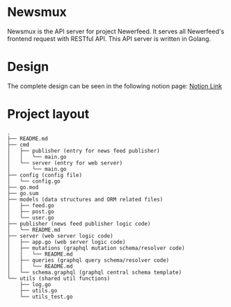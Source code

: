 # Newsmux

Newsmux is the API server for project Newerfeed. It serves all Newerfeed's
frontend request with RESTful API. This API server is written in Golang.

# Design

The complete design can be seen in the following notion page:
[Notion Link](https://www.notion.so/Backend-296895971b4348aab7e3909063dfc4d2)

# Project layout
```
.
├── README.md
├── cmd
│   ├── publisher (entry for news feed publisher)
│   │   └── main.go
│   └── server (entry for web server)
│       └── main.go
├── config (config file)
│   └── config.go
├── go.mod
├── go.sum
├── models (data structures and ORM related files)
│   ├── feed.go
│   ├── post.go
│   └── user.go
├── publisher (news feed publisher logic code)
│   └── README.md
├── server (web server logic code)
│   ├── app.go (web server logic code)
│   ├── mutations (graphql mutation schema/resolver code)
│   │   └── README.md
│   ├── queries (graphql query schema/resolver code)
│   │   └── README.md
│   └── schema.graphql (graphql central schema template)
└── utils (shared util functions)
    ├── log.go
    ├── utils.go
    └── utils_test.go

```
